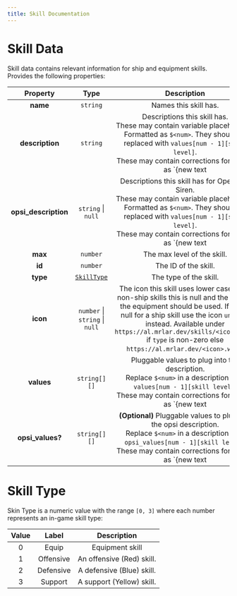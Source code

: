 ```yaml
---
title: Skill Documentation
---
```


# Skill Data

Skill data contains relevant information for ship and equipment skills. Provides the following
properties:

|       Property       |              Type              |                                                                                                                                                  Description                                                                                                                                                   |
| :------------------: | :----------------------------: | :------------------------------------------------------------------------------------------------------------------------------------------------------------------------------------------------------------------------------------------------------------------------------------------------------------: |
|       **name**       |            `string`            |                                                                                                                                             Names this skill has.                                                                                                                                              |
|   **description**    |            `string`            |                                             Descriptions this skill has.<br>These may contain variable placeholders. Formatted as `$<num>`. They should be replaced with `values[num - 1][skill level]`.<br>These may contain corrections formatted as `{new text                                              | explanation}`.<br>You should parse values first and the corrections as values may also contain corrections.                                     |
| **opsi_description** |       `string` \| `null`       |                                   Descriptions this skill has for Operation Siren.<br>These may contain variable placeholders. Formatted as `$<num>`. They should be replaced with `values[num - 1][skill level]`.<br>These may contain corrections formatted as `{new text                                    | explanation}`.<br>You should parse values first and the corrections as values may also contain corrections.   If `null` use normal description. |
|       **max**        |            `number`            |                                                                                                                                          The max level of the skill.                                                                                                                                           |
|        **id**        |            `number`            |                                                                                                                                              The ID of the skill.                                                                                                                                              |
|       **type**       |   [`SkillType`](#skill-type)   |                                                                                                                                             The type of the skill.                                                                                                                                             |
|       **icon**       | `number` \| `string` \| `null` | The icon this skill uses lower cased. For non-ship skills this is null and the icon of the equipment should be used. If this is null for a ship skill use the icon `unknown` instead. Available under `https://al.mrlar.dev/skills/<icon>.webp` if `type` is non-zero else `https://al.mrlar.dev/<icon>.webp`. |
|      **values**      |          `string[][]`          |                                                               Pluggable values to plug into the description.<br>Replace `$<num>` in a description with `values[num - 1][skill level]`.<br>These may contain corrections formatted as `{new text                                                                | explanation}`.<br>Ideally values are plugged in first berfore corrections are parsed.                                                           |
|   **opsi_values?**   |          `string[][]`          |                                                   **(Optional)** Pluggable values to plug into the opsi description.<br>Replace `$<num>` in a description with `opsi_values[num - 1][skill level]`.<br>These may contain corrections formatted as `{new text                                                   | explanation}`.<br>Ideally values are plugged in first berfore corrections are parsed. If absent or empty use the normal values.                 |


# Skill Type

Skin Type is a numeric value with the range `[0, 3]` where each number represents an in-game skill
type:

| Value |   Label   |        Description        |
| :---: | :-------: | :-----------------------: |
|   0   |   Equip   |      Equipment skill      |
|   1   | Offensive | An offensive (Red) skill. |
|   2   | Defensive | A defensive (Blue) skill. |
|   3   |  Support  | A support (Yellow) skill. |
